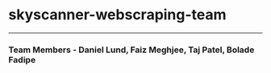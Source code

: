 # skyscanner-webscraping-team
 
 ---
### Team Members - Daniel Lund, Faiz Meghjee, Taj Patel, Bolade Fadipe